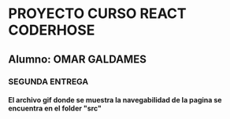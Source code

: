 # PROYECTO CURSO REACT CODERHOSE

## Alumno: OMAR GALDAMES

### SEGUNDA ENTREGA

#### El archivo gif donde se muestra la navegabilidad de la pagina se encuentra en el folder "src"
